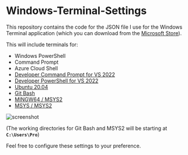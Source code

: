 # Windows-Terminal-Settings
This repository contains the code for the JSON file I use for the Windows Terminal application (which you can download from the [Microsoft Store](https://www.microsoft.com/store/productId/9N0DX20HK701)). 

This will include terminals for:
- Windows PowerShell
- Command Prompt
- Azure Cloud Shell
- [Developer Command Prompt for VS 2022](https://docs.microsoft.com/en-us/visualstudio/ide/reference/command-prompt-powershell?view=vs-2022)
- [Developer PowerShell for VS 2022](https://docs.microsoft.com/en-us/visualstudio/ide/reference/command-prompt-powershell?view=vs-2022)
- [Ubuntu 20.04](https://docs.microsoft.com/en-us/windows/wsl/install)
- [Git Bash](https://git-scm.com/downloads)
- [MINGW64 / MSYS2](https://www.msys2.org/)
- [MSYS / MSYS2](https://www.msys2.org/)

![screenshot](https://user-images.githubusercontent.com/94946568/183119659-3a2e9bea-bd79-4f02-b2bf-8cba33b442ef.jpg)

(The working directories for Git Bash and MSYS2 will be starting at **`C:\Users\Pro`**)

Feel free to configure these settings to your preference. 
